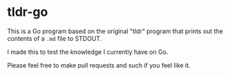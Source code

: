 # tldr-go

This is a Go program based on the original "tldr" program that prints out the contents of a `.md` file to STDOUT.

I made this to test the knowledge I currently have on Go.

Please feel free to make pull requests and such if you feel like it.